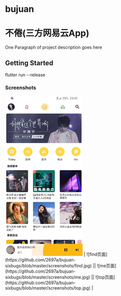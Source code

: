 # bujuan

# 不倦(三方网易云App)

One Paragraph of project description goes here

## Getting Started

flutter run --release


### Screenshots
<img src="https://github.com/2697a/bujuan-sixbugs/blob/master/screenshots/find.jpg" width="50%">
| ![find页面](https://github.com/2697a/bujuan-sixbugs/blob/master/screenshots/find.jpg) || ![me页面](https://github.com/2697a/bujuan-sixbugs/blob/master/screenshots/me.jpg) || ![top页面](https://github.com/2697a/bujuan-sixbugs/blob/master/screenshots/top.jpg) |



